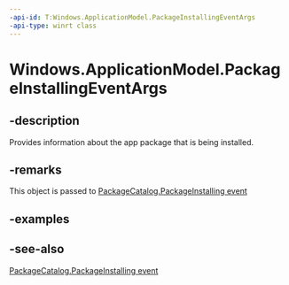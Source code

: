 ```yaml
---
-api-id: T:Windows.ApplicationModel.PackageInstallingEventArgs
-api-type: winrt class
---
```


<!-- Class syntax.
public class PackageInstallingEventArgs : Windows.ApplicationModel.IPackageInstallingEventArgs
-->

# Windows.ApplicationModel.PackageInstallingEventArgs

## -description
Provides information about the app package that is being installed.

## -remarks
This object is passed to [PackageCatalog.PackageInstalling event](packagecatalog_packageinstalling.md)

## -examples

## -see-also
[PackageCatalog.PackageInstalling event](packagecatalog_packageinstalling.md)